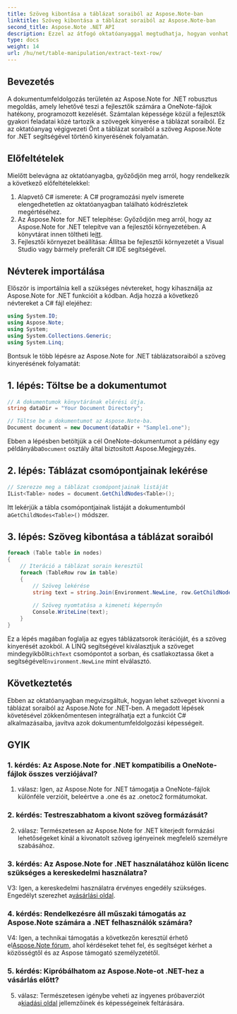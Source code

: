 ```yaml
---
title: Szöveg kibontása a táblázat soraiból az Aspose.Note-ban
linktitle: Szöveg kibontása a táblázat soraiból az Aspose.Note-ban
second_title: Aspose.Note .NET API
description: Ezzel az átfogó oktatóanyaggal megtudhatja, hogyan vonhat ki szöveget a táblázat soraiból az Aspose.Note for .NET programban.
type: docs
weight: 14
url: /hu/net/table-manipulation/extract-text-row/
---
```

## Bevezetés

A dokumentumfeldolgozás területén az Aspose.Note for .NET robusztus megoldás, amely lehetővé teszi a fejlesztők számára a OneNote-fájlok hatékony, programozott kezelését. Számtalan képessége közül a fejlesztők gyakori feladatai közé tartozik a szövegek kinyerése a táblázat soraiból. Ez az oktatóanyag végigvezeti Önt a táblázat soraiból a szöveg Aspose.Note for .NET segítségével történő kinyerésének folyamatán.

## Előfeltételek

Mielőtt belevágna az oktatóanyagba, győződjön meg arról, hogy rendelkezik a következő előfeltételekkel:

1. Alapvető C# ismerete: A C# programozási nyelv ismerete elengedhetetlen az oktatóanyagban található kódrészletek megértéséhez.
2.  Az Aspose.Note for .NET telepítése: Győződjön meg arról, hogy az Aspose.Note for .NET telepítve van a fejlesztői környezetében. A könyvtárat innen töltheti le[itt](https://releases.aspose.com/note/net/).
3. Fejlesztői környezet beállítása: Állítsa be fejlesztői környezetét a Visual Studio vagy bármely preferált C# IDE segítségével.

## Névterek importálása

Először is importálnia kell a szükséges névtereket, hogy kihasználja az Aspose.Note for .NET funkcióit a kódban. Adja hozzá a következő névtereket a C# fájl elejéhez:

```csharp
using System.IO;
using Aspose.Note;
using System;
using System.Collections.Generic;
using System.Linq;
```

Bontsuk le több lépésre az Aspose.Note for .NET táblázatsoraiból a szöveg kinyerésének folyamatát:

## 1. lépés: Töltse be a dokumentumot

```csharp
// A dokumentumok könyvtárának elérési útja.
string dataDir = "Your Document Directory";

// Töltse be a dokumentumot az Aspose.Note-ba.
Document document = new Document(dataDir + "Sample1.one");
```

 Ebben a lépésben betöltjük a cél OneNote-dokumentumot a példány egy példányába`Document` osztály által biztosított Aspose.Megjegyzés.

## 2. lépés: Táblázat csomópontjainak lekérése

```csharp
// Szerezze meg a táblázat csomópontjainak listáját
IList<Table> nodes = document.GetChildNodes<Table>();
```

 Itt lekérjük a tábla csomópontjainak listáját a dokumentumból a`GetChildNodes<Table>()` módszer.

## 3. lépés: Szöveg kibontása a táblázat soraiból

```csharp
foreach (Table table in nodes)
{
	// Iteráció a táblázat sorain keresztül
	foreach (TableRow row in table)
	{
		// Szöveg lekérése
		string text = string.Join(Environment.NewLine, row.GetChildNodes<RichText>().Select(e => e.Text)) + Environment.NewLine;
   
		// Szöveg nyomtatása a kimeneti képernyőn
		Console.WriteLine(text);
	}
}
```

 Ez a lépés magában foglalja az egyes táblázatsorok iterációját, és a szöveg kinyerését azokból. A LINQ segítségével kiválasztjuk a szöveget mindegyikből`RichText` csomópontot a sorban, és csatlakoztassa őket a segítségével`Environment.NewLine` mint elválasztó.

## Következtetés

Ebben az oktatóanyagban megvizsgáltuk, hogyan lehet szöveget kivonni a táblázat soraiból az Aspose.Note for .NET-ben. A megadott lépések követésével zökkenőmentesen integrálhatja ezt a funkciót C# alkalmazásaiba, javítva azok dokumentumfeldolgozási képességeit.

## GYIK

### 1. kérdés: Az Aspose.Note for .NET kompatibilis a OneNote-fájlok összes verziójával?

1. válasz: Igen, az Aspose.Note for .NET támogatja a OneNote-fájlok különféle verzióit, beleértve a .one és az .onetoc2 formátumokat.

### 2. kérdés: Testreszabhatom a kivont szöveg formázását?

2. válasz: Természetesen az Aspose.Note for .NET kiterjedt formázási lehetőségeket kínál a kivonatolt szöveg igényeinek megfelelő személyre szabásához.

### 3. kérdés: Az Aspose.Note for .NET használatához külön licenc szükséges a kereskedelmi használatra?

 V3: Igen, a kereskedelmi használatra érvényes engedély szükséges. Engedélyt szerezhet a[vásárlási oldal](https://purchase.aspose.com/buy).

### 4. kérdés: Rendelkezésre áll műszaki támogatás az Aspose.Note számára a .NET felhasználók számára?

 V4: Igen, a technikai támogatás a következőn keresztül érhető el[Aspose.Note fórum](https://forum.aspose.com/c/note/28), ahol kérdéseket tehet fel, és segítséget kérhet a közösségtől és az Aspose támogató személyzetétől.

### 5. kérdés: Kipróbálhatom az Aspose.Note-ot .NET-hez a vásárlás előtt?

 5. válasz: Természetesen igénybe veheti az ingyenes próbaverziót a[kiadási oldal](https://releases.aspose.com/) jellemzőinek és képességeinek feltárására.